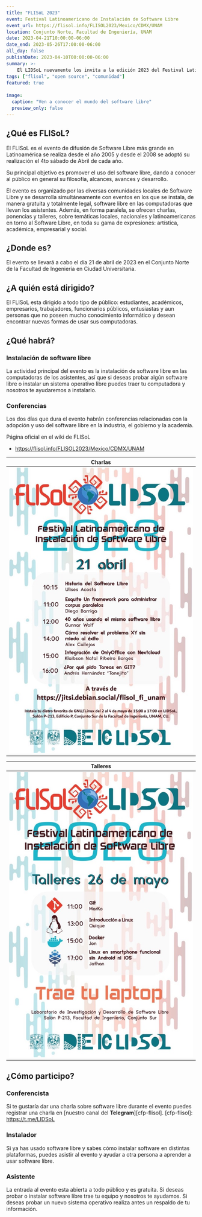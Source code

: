 ```yaml
---
title: "FLISoL 2023"
event: Festival Latinoamericano de Instalación de Software Libre
event_url: https://flisol.info/FLISOL2023/Mexico/CDMX/UNAM
location: Conjunto Norte, Facultad de Ingeniería, UNAM
date: 2023-04-21T10:00:00-06:00
date_end: 2023-05-26T17:00:00-06:00
all_day: false
publishDate: 2023-04-10T00:00:00-06:00
summary: >-
    El LIDSoL nuevamente los invita a la edición 2023 del Festival Latinoamericano de Software Libre.
tags: ["flisol", "open source", "comunidad"]
featured: true

image:
  caption: "Ven a conocer el mundo del software libre"
  preview_only: false
---
```


## ¿Qué es FLISoL?

El FLISoL es el evento de difusión de Software Libre más grande en Latinoamérica se realiza desde el año 2005 y desde el 2008 se adoptó su realización el 4to sábado de Abril de cada año.

Su principal objetivo es promover el uso del software libre, dando a conocer al público en general su filosofía, alcances, avances y desarrollo.

El evento es organizado por las diversas comunidades locales de Software Libre y se desarrolla simultáneamente con eventos en los que se instala, de manera gratuita y totalmente legal, software libre en las computadoras que llevan los asistentes.
Además, en forma paralela, se ofrecen charlas, ponencias y talleres, sobre temáticas locales, nacionales y latinoamericanas en torno al Software Libre, en toda su gama de expresiones: artística, académica, empresarial y social.

## ¿Donde es?

El evento se llevará a cabo el día 21 de abril de 2023 en el Conjunto Norte de la Facultad de Ingeniería en Ciudad Universitaria.

## ¿A quién está dirigido?

El FLISoL esta dirigido a todo tipo de público: estudiantes, académicos, empresarios, trabajadores, funcionarios públicos, entusiastas y aun personas que no poseen mucho conocimiento informático y desean encontrar nuevas formas de usar sus computadoras.

## ¿Qué habrá?

### Instalación de software libre

La actividad principal del evento es la instalación de software libre en las computadoras de los asistentes, así que si deseas probar algún software libre o instalar un sistema operativo libre puedes traer tu computadora y nosotros te ayudaremos a instalarlo.

### Conferencias

Los dos días que dura el evento habrán conferencias relacionadas con la adopción y uso del software libre en la industria, el gobierno y la academia.

Página oficial en el wiki de FLISoL

- <https://flisol.info/FLISOL2023/Mexico/CDMX/UNAM>

| Charlas
|:-----:|
| ![](./FLISoL-2023-talks.jpg)

| Talleres
|:-----:|
| ![](./FLISoL-2023-workshops.jpg)

## ¿Cómo participo?

### Conferencista

Si te gustaría dar una charla sobre software libre durante el evento puedes registrar una charla en [nuestro canal del **Telegram**][cfp-flisol].
[cfp-flisol]: https://t.me/LIDSoL

### Instalador

Si ya has usado software libre y sabes cómo instalar software en distintas plataformas, puedes asistir al evento y ayudar a otra persona a aprender a usar software libre.

### Asistente

La entrada al evento esta abierta a todo público y es gratuita.
Si deseas probar o instalar software libre trae tu equipo y nosotros te ayudamos.
Si deseas probar un nuevo sistema operativo realiza antes un respaldo de tu información.
